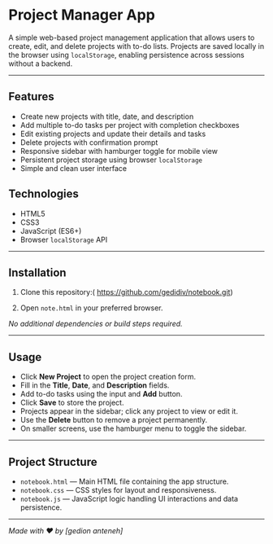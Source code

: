 # Project Manager App

A simple web-based project management application that allows users to create, edit, and delete projects with to-do lists. Projects are saved locally in the browser using `localStorage`, enabling persistence across sessions without a backend.


---

## Features

- Create new projects with title, date, and description
- Add multiple to-do tasks per project with completion checkboxes
- Edit existing projects and update their details and tasks
- Delete projects with confirmation prompt
- Responsive sidebar with hamburger toggle for mobile view
- Persistent project storage using browser `localStorage`
- Simple and clean user interface



## Technologies

- HTML5
- CSS3
- JavaScript (ES6+)
- Browser `localStorage` API

---

## Installation

1. Clone this repository:( https://github.com/gedidiv/notebook.git)

2. Open `note.html` in your preferred browser.

*No additional dependencies or build steps required.*

---

## Usage

- Click **New Project** to open the project creation form.
- Fill in the **Title**, **Date**, and **Description** fields.
- Add to-do tasks using the input and **Add** button.
- Click **Save** to store the project.
- Projects appear in the sidebar; click any project to view or edit it.
- Use the **Delete** button to remove a project permanently.
- On smaller screens, use the hamburger menu to toggle the sidebar.

---

## Project Structure

- `notebook.html` — Main HTML file containing the app structure.
- `notebook.css` — CSS styles for layout and responsiveness.
- `notebook.js` — JavaScript logic handling UI interactions and data persistence.

---



*Made with ❤️ by [gedion anteneh]*


